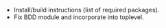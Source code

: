 * Install/build instructions (list of required packages).
* Fix BDD module and incorporate into toplevel.

